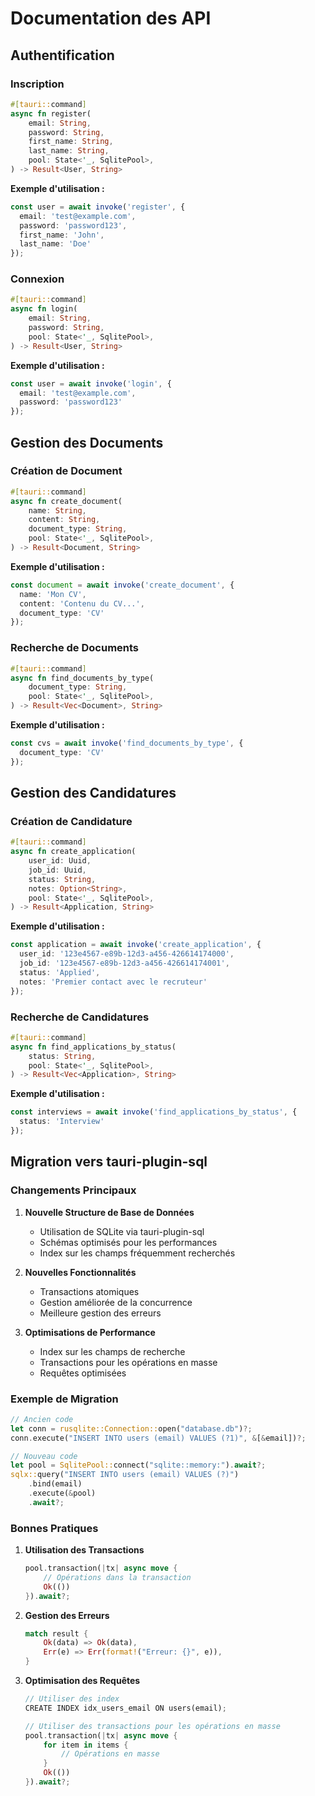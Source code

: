 # Documentation des API

## Authentification

### Inscription
```rust
#[tauri::command]
async fn register(
    email: String,
    password: String,
    first_name: String,
    last_name: String,
    pool: State<'_, SqlitePool>,
) -> Result<User, String>
```

**Exemple d'utilisation :**
```typescript
const user = await invoke('register', {
  email: 'test@example.com',
  password: 'password123',
  first_name: 'John',
  last_name: 'Doe'
});
```

### Connexion
```rust
#[tauri::command]
async fn login(
    email: String,
    password: String,
    pool: State<'_, SqlitePool>,
) -> Result<User, String>
```

**Exemple d'utilisation :**
```typescript
const user = await invoke('login', {
  email: 'test@example.com',
  password: 'password123'
});
```

## Gestion des Documents

### Création de Document
```rust
#[tauri::command]
async fn create_document(
    name: String,
    content: String,
    document_type: String,
    pool: State<'_, SqlitePool>,
) -> Result<Document, String>
```

**Exemple d'utilisation :**
```typescript
const document = await invoke('create_document', {
  name: 'Mon CV',
  content: 'Contenu du CV...',
  document_type: 'CV'
});
```

### Recherche de Documents
```rust
#[tauri::command]
async fn find_documents_by_type(
    document_type: String,
    pool: State<'_, SqlitePool>,
) -> Result<Vec<Document>, String>
```

**Exemple d'utilisation :**
```typescript
const cvs = await invoke('find_documents_by_type', {
  document_type: 'CV'
});
```

## Gestion des Candidatures

### Création de Candidature
```rust
#[tauri::command]
async fn create_application(
    user_id: Uuid,
    job_id: Uuid,
    status: String,
    notes: Option<String>,
    pool: State<'_, SqlitePool>,
) -> Result<Application, String>
```

**Exemple d'utilisation :**
```typescript
const application = await invoke('create_application', {
  user_id: '123e4567-e89b-12d3-a456-426614174000',
  job_id: '123e4567-e89b-12d3-a456-426614174001',
  status: 'Applied',
  notes: 'Premier contact avec le recruteur'
});
```

### Recherche de Candidatures
```rust
#[tauri::command]
async fn find_applications_by_status(
    status: String,
    pool: State<'_, SqlitePool>,
) -> Result<Vec<Application>, String>
```

**Exemple d'utilisation :**
```typescript
const interviews = await invoke('find_applications_by_status', {
  status: 'Interview'
});
```

## Migration vers tauri-plugin-sql

### Changements Principaux
1. **Nouvelle Structure de Base de Données**
   - Utilisation de SQLite via tauri-plugin-sql
   - Schémas optimisés pour les performances
   - Index sur les champs fréquemment recherchés

2. **Nouvelles Fonctionnalités**
   - Transactions atomiques
   - Gestion améliorée de la concurrence
   - Meilleure gestion des erreurs

3. **Optimisations de Performance**
   - Index sur les champs de recherche
   - Transactions pour les opérations en masse
   - Requêtes optimisées

### Exemple de Migration
```rust
// Ancien code
let conn = rusqlite::Connection::open("database.db")?;
conn.execute("INSERT INTO users (email) VALUES (?1)", &[&email])?;

// Nouveau code
let pool = SqlitePool::connect("sqlite::memory:").await?;
sqlx::query("INSERT INTO users (email) VALUES (?)")
    .bind(email)
    .execute(&pool)
    .await?;
```

### Bonnes Pratiques
1. **Utilisation des Transactions**
   ```rust
   pool.transaction(|tx| async move {
       // Opérations dans la transaction
       Ok(())
   }).await?;
   ```

2. **Gestion des Erreurs**
   ```rust
   match result {
       Ok(data) => Ok(data),
       Err(e) => Err(format!("Erreur: {}", e)),
   }
   ```

3. **Optimisation des Requêtes**
   ```rust
   // Utiliser des index
   CREATE INDEX idx_users_email ON users(email);
   
   // Utiliser des transactions pour les opérations en masse
   pool.transaction(|tx| async move {
       for item in items {
           // Opérations en masse
       }
       Ok(())
   }).await?;
   ``` 